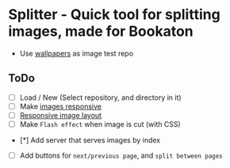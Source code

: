 # Splitter - Quick tool for splitting images, made for Bookaton

- Use [wallpapers](https://github.com/DenverCoder1/minimalistic-wallpaper-collection) as image test repo

## ToDo

- [ ] Load / New (Select repository, and directory in it)
- [ ] Make [images responsive](https://developer.mozilla.org/en-US/docs/Learn/HTML/Multimedia_and_embedding/Responsive_images#use_modern_image_formats_boldly)
- [ ] [Responsive image layout](https://css-tricks.com/adaptive-photo-layout-with-flexbox/)
- [ ] Make `Flash effect` when image is cut (with CSS)
- [*] Add server that serves images by index
- [ ] Add buttons for `next/previous page`, and `split between pages`
